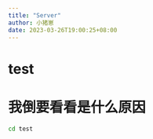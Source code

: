 ```yaml
---
title: "Server"
author: 小猪崽
date: 2023-03-26T19:00:25+08:00
---
```


# test

# 我倒要看看是什么原因
```bash
cd test
```